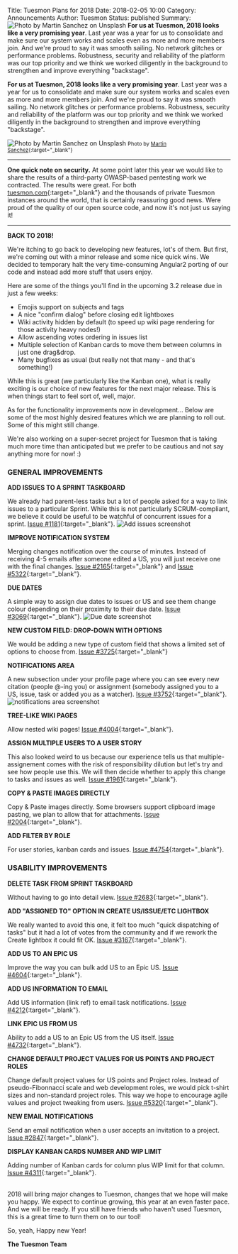 Title: Tuesmon Plans for 2018
Date: 2018-02-05 10:00
Category: Announcements
Author: Tuesmon
Status: published
Summary: ![Photo by Martin Sanchez on Unsplash]({filename}/images/2018-02-05_tuesmon_plans_2018/martin-sanchez-396165.jpg "Photo by Martin Sanchez on Unsplash") **For us at Tuesmon, 2018 looks like a very promising year**. Last year was a year for us to consolidate and make sure our system works and scales even as more and more members join. And we're proud to say it was smooth sailing. No network glitches or performance problems. Robustness, security and reliability of the platform was our top priority and we think we worked diligently in the background to strengthen and improve everything "backstage".

**For us at Tuesmon, 2018 looks like a very promising year**. Last year was a year for us to consolidate and make sure our system works and scales even as more and more members join. And we're proud to say it was smooth sailing. No network glitches or performance problems. Robustness, security and reliability of the platform was our top priority and we think we worked diligently in the background to strengthen and improve everything "backstage".

![Photo by Martin Sanchez on Unsplash]({filename}/images/2018-02-05_tuesmon_plans_2018/martin-sanchez-396165.jpg "Photo by Martin Sanchez on Unsplash")
<small>Photo by [Martin Sanchez](https://unsplash.com/photos/MD6E2Sv__iA?utm_source=unsplash&utm_medium=referral&utm_content=creditCopyText){:target="_blank"}</small>

--------------------------------------------------------------------------

**One quick note on security.** At some point later this year we would like to share the results of a third-party OWASP-based pentesting work we contracted. The results were great. For both [tuesmon.com](http://tuesmon.com/){:target="_blank"} and the thousands of private Tuesmon instances around the world, that is certainly reassuring good news. Were proud of the quality of our open source code, and now it's not just us saying it!

--------------------------------------------------------------------------

**BACK TO 2018!**

We're itching to go back to developing new features, lot's of them. But first, we're coming out with a minor release and  some nice quick wins. We decided to temporary halt the very time-consuming Angular2 porting of our code and instead add more stuff that users enjoy.

Here are some of the things you'll find in the upcoming 3.2 release due in just a few weeks:

 * Emojis support on subjects and tags
 * A nice "confirm dialog" before closing edit lightboxes
 * Wiki activity  hidden by default (to speed up wiki page rendering for those activity heavy nodes!)
 * Allow ascending votes ordering  in issues list
 * Multiple selection of Kanban cards to move  them between columns in just one drag&drop.
 * Many bugfixes as usual (but really not that many - and that's something!)

While this is great (we particularly like the Kanban one), what is really exciting is our choice of new features for the next major release. This is when things start to feel sort of, well, major.

As for the functionality improvements now in development... Below are some of the most highly desired features which we are planning to roll out. Some of this might still change.

We're also working on a super-secret project for Tuesmon that is taking much more time than anticipated but we prefer to be cautious and not say anything more for now! :)

### GENERAL IMPROVEMENTS

**ADD ISSUES TO A SPRINT TASKBOARD**

We already had parent-less tasks but a lot of people asked for a way to link issues to a particular Sprint. While this is not particularly SCRUM-compliant, we believe it could be useful to be watchful of concurrent issues for a sprint. [Issue #1181](https://manage.tuesmon.com/project/tuesmon/issue/1181){:target="_blank"}.
![Add issues screenshot]({filename}/images/2018-02-05_tuesmon_plans_2018/image1.png "Add issues screenshot")

**IMPROVE NOTIFICATION SYSTEM**

Merging changes notification over the course of minutes. Instead of receiving 4-5 emails after someone edited a US, you will just receive one with the final changes. [Issue #2165](https://manage.tuesmon.com/project/tuesmon/issue/2165){:target="_blank"} and [Issue #5322](https://manage.tuesmon.com/project/tuesmon/issue/5322){:target="_blank"}.

**DUE DATES**

A simple way to assign due dates to issues or US and see them change colour depending on their proximity to their due date. [Issue #3069](https://manage.tuesmon.com/project/tuesmon/issue/3069){:target="_blank"}.
![Due date screenshot]({filename}/images/2018-02-05_tuesmon_plans_2018/image2.png "Due date screenshot")

**NEW CUSTOM FIELD: DROP-DOWN WITH OPTIONS**

We would be adding a new type of custom field that shows a limited set of options to choose from.
[Issue #3725](https://manage.tuesmon.com/project/tuesmon/issue/3725){:target="_blank"}

**NOTIFICATIONS AREA**

A new subsection under your profile page where you can see every new citation (people @-ing you) or assignment (somebody assigned you to a US, issue, task or added you as a watcher). [Issue #3752](https://manage.tuesmon.com/project/tuesmon/issue/3752){:target="_blank"}.
![notifications area screenshot]({filename}/images/2018-02-05_tuesmon_plans_2018/image3.png "notifications area screenshot")

**TREE-LIKE WIKI PAGES**

Allow nested wiki pages! [Issue #4004](https://manage.tuesmon.com/project/tuesmon/issue/4004){:target="_blank"}.

**ASSIGN MULTIPLE USERS TO A USER STORY**

This also looked weird to us because our experience tells us that multiple-assignement comes with the risk of responsibility dilution but let's try and see how people use this. We will then decide whether to apply this change to tasks and issues as well. [Issue #1961](https://manage.tuesmon.com/project/tuesmon/issue/1961){:target="_blank"}.

**COPY & PASTE IMAGES DIRECTLY**

Copy & Paste images directly. Some browsers support clipboard image pasting, we plan to allow that for attachments.
[Issue #2004](https://manage.tuesmon.com/project/tuesmon/issue/2004){:target="_blank"}.

**ADD FILTER BY ROLE**

For user stories, kanban cards and issues. [Issue #4754](https://manage.tuesmon.com/project/tuesmon/issue/4754){:target="_blank"}.

### USABILITY IMPROVEMENTS

**DELETE TASK FROM SPRINT TASKBOARD**

Without having to go into detail view. [Issue #2683](https://manage.tuesmon.com/project/tuesmon/issue/2683){:target="_blank"}.

**ADD "ASSIGNED TO" OPTION IN CREATE US/ISSUE/ETC LIGHTBOX**

We really wanted to avoid this one, it felt too much "quick dispatching of tasks" but it had a lot of votes from the community and if we rework the Create lightbox it could fit OK. [Issue #3167](https://manage.tuesmon.com/project/tuesmon/issue/3167){:target="_blank"}.

**ADD US TO AN EPIC US**

Improve the way you can bulk add US to an Epic US. [Issue #4604](https://manage.tuesmon.com/project/tuesmon/issue/4604){:target="_blank"}.

**ADD US INFORMATION TO EMAIL**

Add US information (link ref) to email task notifications. [Issue #4212](https://manage.tuesmon.com/project/tuesmon/issue/4212){:target="_blank"}.

**LINK EPIC US FROM US**

Ability to add a US to an Epic US from the US itself. [Issue #4732](https://manage.tuesmon.com/project/tuesmon/issue/4732){:target="_blank"}.

**CHANGE DEFAULT PROJECT VALUES FOR US POINTS AND PROJECT ROLES**

Change default project values for US points and Project roles. Instead of pseudo-Fibonnacci scale and web development roles, we would pick t-shirt sizes and non-standard project roles. This way we hope to encourage agile values and project tweaking from users. [Issue #5320](https://manage.tuesmon.com/project/tuesmon/issue/5320){:target="_blank"}.

**NEW EMAIL NOTIFICATIONS**

Send an email notification when a user accepts an invitation to a project. [Issue #2847](https://manage.tuesmon.com/project/tuesmon/issue/2847){:target="_blank"}.

**DISPLAY KANBAN CARDS NUMBER AND WIP LIMIT**

Adding number of Kanban cards for column plus WIP limit for that column. [Issue #4311](https://manage.tuesmon.com/project/tuesmon/issue/4311){:target="_blank"}.

<br />
2018 will bring major changes to Tuesmon, changes that we hope will make you happy. We expect to continue growing, this year at an even faster pace. And we will be ready. If you still have friends who haven't used Tuesmon, this is a great time to turn them on to our tool!

So, yeah, Happy new Year!

**The Tuesmon Team**
